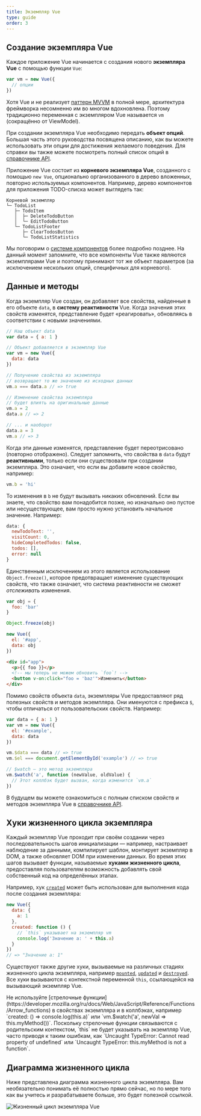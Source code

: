 ```yaml
---
title: Экземпляр Vue
type: guide
order: 3
---
```


## Создание экземпляра Vue

Каждое приложение Vue начинается с создания нового **экземпляра Vue** с помощью функции `Vue`:

```js
var vm = new Vue({
  // опции
})
```

Хотя Vue и не реализует [паттерн MVVM](https://ru.wikipedia.org/wiki/Model-View-ViewModel) в полной мере, архитектура фреймворка несомненно им во многом вдохновлена. Поэтому традиционно переменная с экземпляром Vue называется `vm` (сокращённо от ViewModel).

При создании экземпляра Vue необходимо передать **объект опций**. Большая часть этого руководства посвящена описанию, как вы можете использовать эти опции для достижения желаемого поведения. Для справки вы также можете посмотреть полный список опций в [справочнике API](../api/#Опции-—-данные).

Приложение Vue состоит из **корневого экземпляра Vue**, созданного с помощью `new Vue`, опционально организованного в дерево вложенных, повторно используемых компонентов. Например, дерево компонентов для приложения TODO-списка может выглядеть так:

```
Корневой экземпляр
└─ TodoList
   ├─ TodoItem
   │  ├─ DeleteTodoButton
   │  └─ EditTodoButton
   └─ TodoListFooter
      ├─ ClearTodosButton
      └─ TodoListStatistics
```

Мы поговорим о [системе компонентов](components.html) более подробно позднее. На данный момент запомните, что все компоненты Vue также являются экземплярами Vue и поэтому принимают тот же объект параметров (за исключением нескольких опций, специфичных для корневого).

## Данные и методы

Когда экземпляр Vue создан, он добавляет все свойства, найденные в его объекте `data`, в **систему реактивности** Vue. Когда значения этих свойств изменятся, представление будет «реагировать», обновляясь в соответствии с новыми значениями.

```js
// Наш объект data
var data = { a: 1 }

// Объект добавляется в экземпляр Vue
var vm = new Vue({
  data: data
})

// Получение свойства из экземпляра
// возвращает то же значение из исходных данных
vm.a === data.a // => true

// Изменение свойства экземпляра
// будет влиять на оригинальные данные
vm.a = 2
data.a // => 2

// ... и наоборот
data.a = 3
vm.a // => 3
```

Когда эти данные изменятся, представление будет переотрисовано (повторно отображено). Следует запомнить, что свойства в `data` будут **реактивными**, только если они существовали при создании экземпляра. Это означает, что если вы добавите новое свойство, например:

```js
vm.b = 'hi'
```

То изменения в `b` не будут вызывать никаких обновлений. Если вы знаете, что свойство вам понадобится позже, но изначально оно пустое или несуществующее, вам просто нужно установить начальное значение. Например:

```js
data: {
  newTodoText: '',
  visitCount: 0,
  hideCompletedTodos: false,
  todos: [],
  error: null
}
```

Единственным исключением из этого является использование `Object.freeze()`, которое предотвращает изменение существующих свойств, что также означает, что система реактивности не сможет _отслеживать_ изменения.

```js
var obj = {
  foo: 'bar'
}

Object.freeze(obj)

new Vue({
  el: '#app',
  data: obj
})
```

```html
<div id="app">
  <p>{{ foo }}</p>
  <!-- мы теперь не можем обновить `foo`! -->
  <button v-on:click="foo = 'baz'">Изменить</button>
</div>
```

Помимо свойств объекта `data`, экземпляры Vue предоставляют ряд полезных свойств и методов экземпляра. Они именуются с префикса `$`, чтобы отличаться от пользовательских свойств. Например:

```js
var data = { a: 1 }
var vm = new Vue({
  el: '#example',
  data: data
})

vm.$data === data // => true
vm.$el === document.getElementById('example') // => true

// $watch — это метод экземпляра
vm.$watch('a', function (newValue, oldValue) {
  // Этот коллбэк будет вызван, когда изменится `vm.a`
})
```

В будущем вы можете ознакомиться с полным списком свойств и методов экземпляра Vue в [справочнике API](../api/#Свойства-экземпляра).

## Хуки жизненного цикла экземпляра

Каждый экземпляр Vue проходит при своём создании через последовательность шагов инициализации — например, настраивает наблюдение за данными, компилирует шаблон, монтирует экземпляр в DOM, а также обновляет DOM при изменении данных. Во время этих шагов вызывает функции, называемые **хуками жизненного цикла**, предоставляя пользователям возможность добавлять свой собственный код на определённых этапах.

Например, хук [`created`](../api/#created) может быть использован для выполнения кода после создания экземпляра:

```js
new Vue({
  data: {
    a: 1
  },
  created: function () {
    // `this` указывает на экземпляр vm
    console.log('Значение a: ' + this.a)
  }
})
// => "Значение a: 1"
```

Существуют также другие хуки, вызываемые на различных стадиях жизненного цикла экземпляра, например [`mounted`](../api/#mounted), [`updated`](../api/#updated) и [`destroyed`](../api/#destroyed). Все хуки вызываются с контекстной переменной `this`, ссылающейся на вызывающий экземпляр Vue.

<p class="tip">Не используйте [стрелочные функции](https://developer.mozilla.org/ru/docs/Web/JavaScript/Reference/Functions/Arrow_functions) в свойствах экземпляра и в коллбэках, например `created: () => console.log(this.a)` или `vm.$watch('a', newVal => this.myMethod())`. Поскольку стрелочные функции связываются с родительским контекстом, `this` не будет указывать на экземпляр Vue, часто приводя к таким ошибкам, как `Uncaught TypeError: Cannot read property of undefined` или `Uncaught TypeError: this.myMethod is not a function`.</p>

## Диаграмма жизненного цикла

Ниже представлена диаграмма жизненного цикла экземпляра. Вам необязательно понимать её полностью прямо сейчас, но по мере того как вы учитесь и разрабатываете больше, это будет полезной ссылкой.

![Жизненный цикл экземпляра Vue](/images/lifecycle.png)
